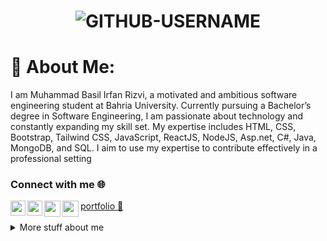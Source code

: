 # <p align="center"> <img src="https://komarev.com/ghpvc/?username=Baasilrazriz&label=Profile%20views&color=ce9927&style=flat" alt="GITHUB-USERNAME" /> </p>
# 💫 About Me:
I am Muhammad Basil Irfan Rizvi, a motivated and ambitious software engineering student at Bahria University. Currently pursuing a Bachelor’s degree in Software Engineering, I am passionate about technology and constantly expanding my skill set. My expertise includes HTML, CSS, Bootstrap, Tailwind CSS, JavaScript, ReactJS, NodeJS, Asp.net, C#, Java, MongoDB, and SQL. I aim to use my expertise to contribute effectively in a professional setting

<h3 align="left">Connect with me 🌐</h3>
<a href="https://baasilrazriz.vercel.app/" target="_blank" >
  portfolio 🔗 
</a>

<a href="https://www.linkedin.com/in/muhammad-basil-irfan-rizvi-886157215/" target="_blank" rel="noopener noreferrer">
  <img align="left" width="24px" src="https://cdn1.iconfinder.com/data/icons/logotypes/32/square-linkedin-1024.png"  />
</a>

<a href="https://www.instagram.com/basilrazriz/" target="_blank" rel="noopener noreferrer">
  <img align="left" width="24px" src="https://cdn2.iconfinder.com/data/icons/social-media-2285/512/1_Instagram_colored_svg_1-1024.png"  />
</a>

<a href="mailto:baasilrazriz@gmail.com" target="_blank" rel="noopener noreferrer">
  <img align="left" width="26px" src="https://cdn1.iconfinder.com/data/icons/google-new-logos-1/32/gmail_new_logo-256.png" />
</a>
<a href="https://www.facebook.com/muhammadbaasil.razriz" target="_blank" rel="noopener noreferrer">
  <img align="left" width="26px" src="https://cdn1.iconfinder.com/data/icons/facebook/32/facebook.png" />
</a>
<br>
<br>
<details>
	
<summary>
  More stuff about me
</summary>

# Carrer Objective 🎯

- 🎓 Enthusiastic Software Engineering student currently pursuing a Bachelor's degree, seeking an opportunity to apply my diverse programming skills effectively.
- 🚀 With a foundation in various languages and frameworks, I am poised to contribute and advance my professional development.
- 👨‍💻 A dedicated person who thrives on collaborative problem-solving and is eager to bring his passion and skills to innovative projects.

# What I'm currently learning 📚

- Diving into Advance React.js
- Next.js's magic
- Exploring ReactNative

# 💻 Tech Stack:
![C#](https://img.shields.io/badge/c%23-%23239120.svg?style=for-the-badge&logo=csharp&logoColor=white) ![Java](https://img.shields.io/badge/java-%23ED8B00.svg?style=for-the-badge&logo=openjdk&logoColor=white) ![HTML5](https://img.shields.io/badge/html5-%23E34F26.svg?style=for-the-badge&logo=html5&logoColor=white) ![TypeScript](https://img.shields.io/badge/typescript-%23007ACC.svg?style=for-the-badge&logo=typescript&logoColor=white) ![CSS3](https://img.shields.io/badge/css3-%231572B6.svg?style=for-the-badge&logo=css3&logoColor=white) ![JavaScript](https://img.shields.io/badge/javascript-%23323330.svg?style=for-the-badge&logo=javascript&logoColor=%23F7DF1E) ![.Net](https://img.shields.io/badge/.NET-5C2D91?style=for-the-badge&logo=.net&logoColor=white) ![Bootstrap](https://img.shields.io/badge/bootstrap-%238511FA.svg?style=for-the-badge&logo=bootstrap&logoColor=white) ![DaisyUI](https://img.shields.io/badge/daisyui-5A0EF8?style=for-the-badge&logo=daisyui&logoColor=white) ![Chart.js](https://img.shields.io/badge/chart.js-F5788D.svg?style=for-the-badge&logo=chart.js&logoColor=white) ![jQuery](https://img.shields.io/badge/jquery-%230769AD.svg?style=for-the-badge&logo=jquery&logoColor=white) ![JWT](https://img.shields.io/badge/JWT-black?style=for-the-badge&logo=JSON%20web%20tokens) ![MUI](https://img.shields.io/badge/MUI-%230081CB.svg?style=for-the-badge&logo=mui&logoColor=white) ![Next JS](https://img.shields.io/badge/Next-black?style=for-the-badge&logo=next.js&logoColor=white) ![NodeJS](https://img.shields.io/badge/node.js-6DA55F?style=for-the-badge&logo=node.js&logoColor=white) ![React](https://img.shields.io/badge/react-%2320232a.svg?style=for-the-badge&logo=react&logoColor=%2361DAFB) ![React Native](https://img.shields.io/badge/react_native-%2320232a.svg?style=for-the-badge&logo=react&logoColor=%2361DAFB) ![React Query](https://img.shields.io/badge/-React%20Query-FF4154?style=for-the-badge&logo=react%20query&logoColor=white) ![React Router](https://img.shields.io/badge/React_Router-CA4245?style=for-the-badge&logo=react-router&logoColor=white) ![React Hook Form](https://img.shields.io/badge/React%20Hook%20Form-%23EC5990.svg?style=for-the-badge&logo=reacthookform&logoColor=white) ![Redux](https://img.shields.io/badge/redux-%23593d88.svg?style=for-the-badge&logo=redux&logoColor=white) ![TailwindCSS](https://img.shields.io/badge/tailwindcss-%2338B2AC.svg?style=for-the-badge&logo=tailwind-css&logoColor=white) ![Vite](https://img.shields.io/badge/vite-%23646CFF.svg?style=for-the-badge&logo=vite&logoColor=white) ![MicrosoftSQLServer](https://img.shields.io/badge/Microsoft%20SQL%20Server-CC2927?style=for-the-badge&logo=microsoft%20sql%20server&logoColor=white) ![MongoDB](https://img.shields.io/badge/MongoDB-%234ea94b.svg?style=for-the-badge&logo=mongodb&logoColor=white) ![MySQL](https://img.shields.io/badge/mysql-%2300000f.svg?style=for-the-badge&logo=mysql&logoColor=white) ![Figma](https://img.shields.io/badge/figma-%23F24E1E.svg?style=for-the-badge&logo=figma&logoColor=white)

# 📊 GitHub Stats:
<p align="center">
    <a href="https://github.com/anuraghazra/github-readme-stats">
	    <img alt="7oSkaaa's Github Stats" src="https://github-readme-stats.vercel.app/api?username=Baasilrazriz&show_icons=true&count_private=true&locale=en&theme=great-gatsby&layout=compact" height="230px"/></a>
	  <img src="https://github-readme-stats.vercel.app/api/top-langs?username=Baasilrazriz&langs_count=10&show_icons=true&locale=en&theme=great-gatsby" alt="Baasilrazriz" height="230px"/>
</p>
<p align="center">
<img alt="7oSkaaa's Github Stats" src="https://github-readme-streak-stats.herokuapp.com/?user=Baasilrazriz&theme=dark&hide_border=false" />

</p>
<p align="center">
<img alt="7oSkaaa's Github Stats" src="https://github-readme-stats.vercel.app/api/top-langs/?username=Baasilrazriz&theme=dark&hide_border=false&include_all_commits=true&count_private=false&layout=compact" />


</p>




# ✍️ Random Dev Quote
<p align="center">
<img alt="7oSkaaa's Github Stats" src="https://quotes-github-readme.vercel.app/api?type=horizontal&theme=radical" />


</p>



# 🔝 Top Contributed Repo
<p align="center">
<img alt="7oSkaaa's Github Stats" src="https://github-contributor-stats.vercel.app/api?username=baasilrazriz&limit=5&theme=dark&combine_all_yearly_contributions=true" />
</p>

---
</details>
